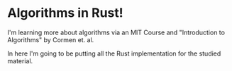 # Algorithms in Rust!


I'm learning more about algorithms via an MIT Course and "Introduction to Algorithms" by Cormen et. al.

In here I'm going to be putting all the Rust implementation for the studied material.


